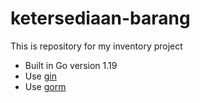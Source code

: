# ketersediaan-barang

This is repository for my inventory project

- Built in Go version 1.19
- Use [gin](https://github.com/gin-gonic/gin)
- Use [gorm](https://gorm.io/)